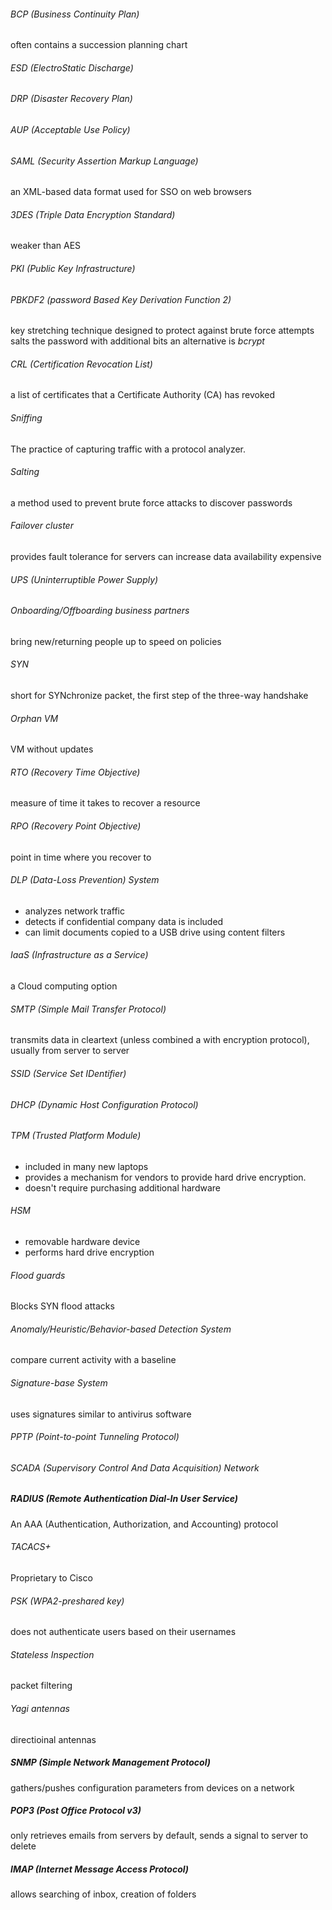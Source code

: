 
###### BCP (Business Continuity Plan)
often contains a succession planning chart

###### ESD (ElectroStatic Discharge)

###### DRP (Disaster Recovery Plan)

###### AUP (Acceptable Use Policy)

###### SAML (Security Assertion Markup Language)
an XML-based data format
used for SSO on web browsers

###### 3DES (Triple Data Encryption Standard)
weaker than AES

###### PKI (Public Key Infrastructure)

###### PBKDF2 (password Based Key Derivation Function 2)
key stretching technique designed to protect against brute force attempts 
salts the password with additional bits
an alternative is _bcrypt_

###### CRL (Certification Revocation List) 
a list of certificates that a Certificate Authority (CA) has revoked

###### Sniffing
The practice of capturing traffic with a protocol analyzer. 

###### Salting
a method used to prevent brute force attacks to discover passwords

###### Failover cluster
provides fault tolerance for servers 
can increase data availability
expensive



###### UPS (Uninterruptible Power Supply)

###### Onboarding/Offboarding business partners
bring new/returning people up to speed on policies

###### SYN
short for SYNchronize packet, the first step of the three-way handshake

###### Orphan VM
VM without updates

###### RTO (Recovery Time Objective)
measure of time it takes to recover a resource

###### RPO (Recovery Point Objective)
point in time where you recover to

###### DLP (Data-Loss Prevention) System
 - analyzes network traffic
 - detects if confidential company data is included
 - can limit documents copied to a USB drive using content filters

###### IaaS (Infrastructure as a Service)
a Cloud computing option


###### SMTP (Simple Mail Transfer Protocol)
transmits data in cleartext (unless combined a with encryption protocol), usually from server to server

###### SSID (Service Set IDentifier)

###### DHCP (Dynamic Host Configuration Protocol)

###### TPM (Trusted Platform Module)
 - included in many new laptops 
 - provides a mechanism for vendors to provide hard drive encryption.
 - doesn't require purchasing additional hardware

###### HSM
 - removable hardware device
 - performs hard drive encryption

###### Flood guards
Blocks SYN flood attacks

###### Anomaly/Heuristic/Behavior-based Detection System
compare current activity with a baseline

###### Signature-base System
uses signatures similar to antivirus software

###### PPTP (Point-to-point Tunneling Protocol)

###### SCADA (Supervisory Control And Data Acquisition) Network

##### RADIUS (Remote Authentication Dial-In User Service)
An AAA (Authentication, Authorization, and Accounting) protocol
 
###### TACACS+ 
Proprietary to Cisco

###### PSK (WPA2-preshared key)
does not authenticate users based on their usernames

###### Stateless Inspection
packet filtering

###### Yagi antennas
directioinal antennas

##### SNMP (Simple Network Management Protocol)
gathers/pushes configuration parameters from devices on a network

##### POP3 (Post Office Protocol v3)
only retrieves emails from servers
by default, sends a signal to server to delete

##### IMAP (Internet Message Access Protocol)
allows searching of inbox, creation of folders